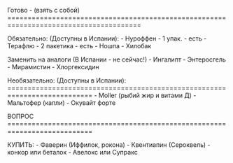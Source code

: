 Готово - (взять с собой) =======================================================================================

Обязательно: (Доступны в Испании):
      - Нуроффен - 1 упак. - есть 
      - Терафлю - 2 пакетика - есть
      - Ношпа
      - Хилобак

Заменить на аналоги (В Испании - не сейчас!)
      - Ингалипт
      - Энтеросгель
      - Мирамистин
      - Хлоргексидин

Необязательно: (Доступны в Испании): ===========================================================================
      - Moller (рыбий жир и витами Д)
      - Мальтофер (капли)
      - Окувайт форте


ВОПРОС ===========================================================================

КУПИТЬ: 
      - Фаверин (Иффилок, рокона) 
      - Квентиапин (Сероквель)
      - конкор или беталок
      - Авелокс или Супракс

